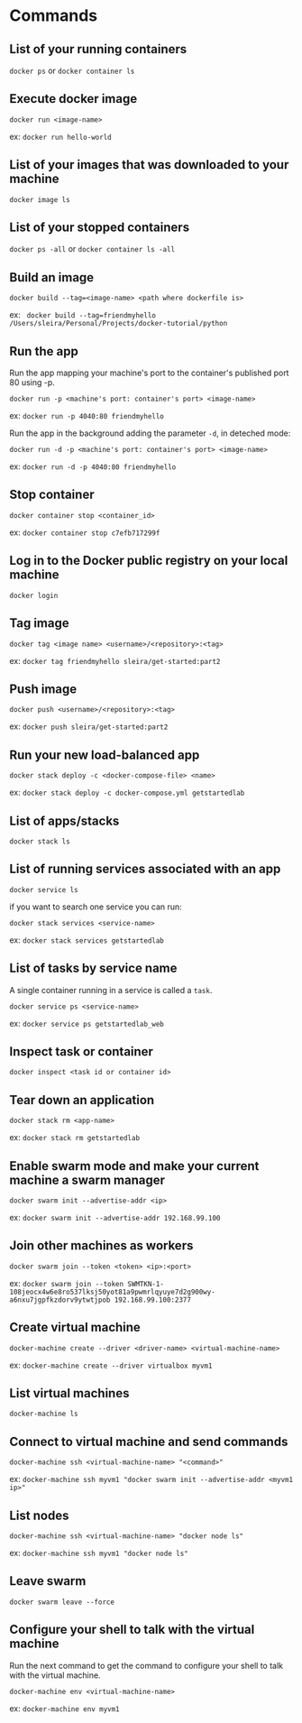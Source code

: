 # Commands

## List of your running containers 

`docker ps` or `docker container ls`

## Execute docker image

`docker run <image-name>`

ex: `docker run hello-world`

## List of your images that was downloaded to your machine

`docker image ls`

## List of your stopped containers

`docker ps -all` or `docker container ls -all`

## Build an image

`docker build --tag=<image-name> <path where dockerfile is>`

ex: ` docker build --tag=friendmyhello /Users/sleira/Personal/Projects/docker-tutorial/python`

## Run the app

Run the app mapping your machine's port to the container's published port 80 using -p.

`docker run -p <machine's port: container's port> <image-name>`

ex: `docker run -p 4040:80 friendmyhello`

Run the app in the background adding the parameter `-d`, in deteched mode:

`docker run -d -p <machine's port: container's port> <image-name>`

ex: `docker run -d -p 4040:80 friendmyhello`

## Stop container

`docker container stop <container_id>`

ex: `docker container stop c7efb717299f`

## Log in to the Docker public registry on your local machine

`docker login`

## Tag image

`docker tag <image name> <username>/<repository>:<tag>`

ex: `docker tag friendmyhello sleira/get-started:part2`

## Push image

`docker push <username>/<repository>:<tag>`

ex: `docker push sleira/get-started:part2`

## Run your new load-balanced app

`docker stack deploy -c <docker-compose-file> <name>`

ex: `docker stack deploy -c docker-compose.yml getstartedlab`

## List of apps/stacks

`docker stack ls`

## List of running services associated with an app 

`docker service ls`

if you want to search one service you can run:

`docker stack services <service-name>`

ex: `docker stack services getstartedlab`

## List of tasks by service name

A single container running in a service is called a `task`.

`docker service ps <service-name>`

ex: `docker service ps getstartedlab_web`

## Inspect task or container

`docker inspect <task id or container id>`

## Tear down an application

`docker stack rm <app-name>`

ex: `docker stack rm getstartedlab`

## Enable swarm mode and make your current machine a swarm manager

`docker swarm init --advertise-addr <ip>`

ex: `docker swarm init --advertise-addr 192.168.99.100`

## Join other machines as workers

`docker swarm join --token <token> <ip>:<port>`

ex: `docker swarm join --token SWMTKN-1-108jeocx4w6e8ro537lksj50yot81a9pwmrlqyuye7d2g900wy-a6nxu7jgpfkzdorv9ytwtjpob 192.168.99.100:2377`

## Create virtual machine

`docker-machine create --driver <driver-name> <virtual-machine-name>`

ex: `docker-machine create --driver virtualbox myvm1`

## List virtual machines

`docker-machine ls`

## Connect to virtual machine and send commands

`docker-machine ssh <virtual-machine-name> "<command>"`

ex: `docker-machine ssh myvm1 "docker swarm init --advertise-addr <myvm1 ip>"`

## List nodes

`docker-machine ssh <virtual-machine-name> "docker node ls"`

ex: `docker-machine ssh myvm1 "docker node ls"`

## Leave swarm

`docker swarm leave --force`

## Configure your shell to talk with the virtual machine

Run the next command to get the command to configure your shell to talk with the virtual machine.
 
`docker-machine env <virtual-machine-name>`

ex: `docker-machine env myvm1`    


